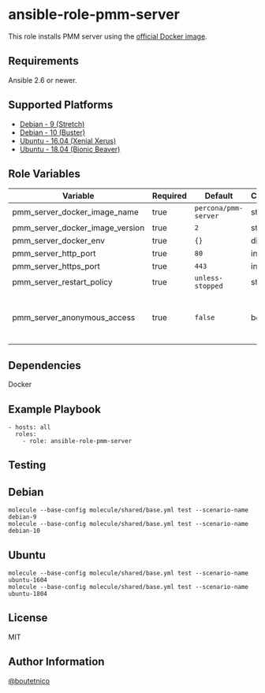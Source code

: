 ansible-role-pmm-server
=======================

This role installs PMM server using the [official Docker image](https://hub.docker.com/r/percona/pmm-server).

Requirements
------------

Ansible 2.6 or newer.

Supported Platforms
-------------------

- [Debian - 9 (Stretch)](https://wiki.debian.org/DebianStretch)
- [Debian - 10 (Buster)](https://wiki.debian.org/DebianBuster)
- [Ubuntu - 16.04 (Xenial Xerus)](http://releases.ubuntu.com/16.04/)
- [Ubuntu - 18.04 (Bionic Beaver)](http://releases.ubuntu.com/18.04/)

Role Variables
--------------

| Variable                        | Required | Default                 | Choices   | Comments                                         |
|---------------------------------|----------|-------------------------|-----------|--------------------------------------------------|
| pmm_server_docker_image_name    | true     | `percona/pmm-server`    | string    |                                                  |
| pmm_server_docker_image_version | true     | `2`                     | string    |                                                  |
| pmm_server_docker_env           | true     | `{}`                    | dict      |                                                  |
| pmm_server_http_port            | true     | `80`                    | int       |                                                  |
| pmm_server_https_port           | true     | `443`                   | int       |                                                  |
| pmm_server_restart_policy       | true     | `unless-stopped`        | string    |                                                  |
| pmm_server_anonymous_access     | true     | `false`                 | bool      | Enable or disable anonymous dashboard access.    |

Dependencies
------------

Docker

Example Playbook
----------------

    - hosts: all
      roles:
        - role: ansible-role-pmm-server

Testing
-------

## Debian

    molecule --base-config molecule/shared/base.yml test --scenario-name debian-9
    molecule --base-config molecule/shared/base.yml test --scenario-name debian-10

## Ubuntu

    molecule --base-config molecule/shared/base.yml test --scenario-name ubuntu-1604
    molecule --base-config molecule/shared/base.yml test --scenario-name ubuntu-1804

License
-------

MIT

Author Information
------------------

[@boutetnico](https://github.com/boutetnico)
